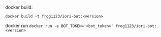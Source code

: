 docker build:

`docker build -t frog1123/iori-bot:<version>`

docker run `docker run -e BOT_TOKEN='<bot_token>' frog1123/iori-bot:<version>`
